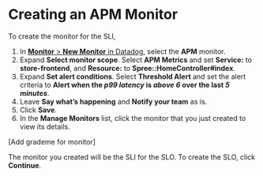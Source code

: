 # Creating an APM Monitor

To create the monitor for the SLI, 

1. In <a href="https://app.datadoghq.com/monitors#/create" target="_datadog">**Monitor** > **New Monitor** in Datadog</a>, select the **APM** monitor.
2. Expand **Select monitor scope**. Select **APM Metrics** and set **Service:** to **store-frontend**, and **Resource:** to **Spree::HomeController#index**.
3. Expand **Set alert conditions**. Select **Threshold Alert** and set the alert criteria to **Alert when the *p99 latency* is *above* *6* over the last *5 minutes***.  
4. Leave **Say what’s happening** and **Notify your team** as is. 
5. Click **Save**. 
6. In the **Manage Monitors** list, click the monitor that you just created to view its details.

[Add grademe for monitor]

The monitor you created will be the SLI for the SLO. To create the SLO, click **Continue**.